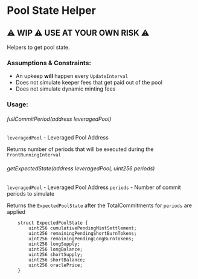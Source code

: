 # Pool State Helper

## ⚠️ WIP ⚠️ USE AT YOUR OWN RISK ⚠️

Helpers to get pool state.

### Assumptions & Constraints:

- An upkeep **will** happen every `UpdateInterval`
- Does not simulate keeper fees that get paid out of the pool
- Does not simulate dynamic minting fees

### Usage:

###### fullCommitPeriod(address leveragedPool)

`leveragedPool` - Leveraged Pool Address

Returns number of periods that will be executed during the `FrontRunningInterval`
<br>

###### getExpectedState(address leveragedPool, uint256 periods)

`leveragedPool` - Leveraged Pool Address
`periods` - Number of commit periods to simulate

Returns the `ExpectedPoolState` after the TotalCommitments for `periods` are applied

```
    struct ExpectedPoolState {
        uint256 cumulativePendingMintSettlement;
        uint256 remainingPendingShortBurnTokens;
        uint256 remainingPendingLongBurnTokens;
        uint256 longSupply;
        uint256 longBalance;
        uint256 shortSupply;
        uint256 shortBalance;
        uint256 oraclePrice;
    }
```
